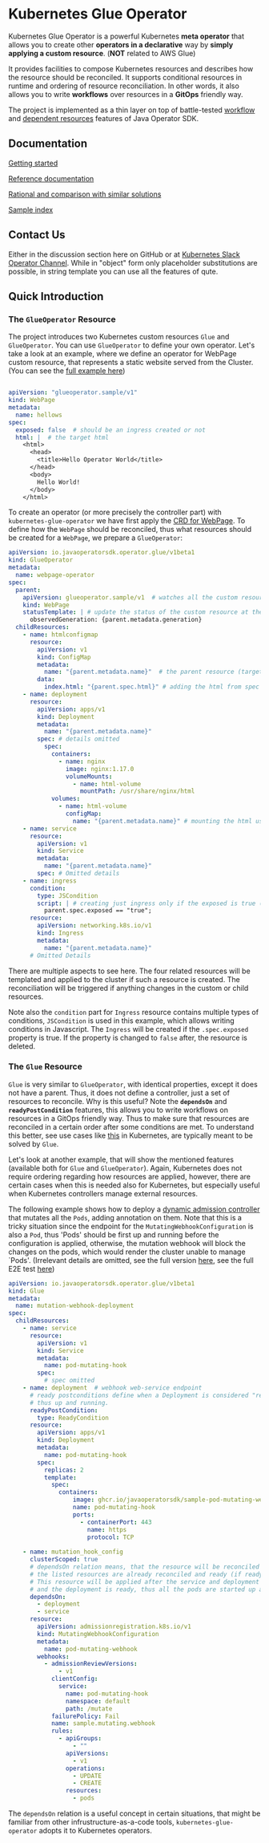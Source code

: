 # Kubernetes Glue Operator

Kubernetes Glue Operator is a powerful Kubernetes **meta operator** that allows you to create other **operators in a declarative** way by **simply
applying a custom resource**. (**NOT** related to AWS Glue)

It provides facilities to compose Kubernetes resources and describes how the resource
should be reconciled. It supports conditional resources in runtime and ordering of resource reconciliation.
In other words, it also allows you to write **workflows** over resources in a **GitOps** friendly way. 

The project is implemented as a thin layer on top of battle-tested [workflow](https://javaoperatorsdk.io/docs/workflows/) and [dependent resources](https://javaoperatorsdk.io/docs/dependent-resources/) features of Java Operator SDK.

## Documentation

[Getting started](/docs/getting-started.md)

[Reference documentation](/docs/reference.md)

[Rational and comparison with similar solutions](/docs/comparison.md)

[Sample index](/docs/sample-index.md)

## Contact Us

Either in the discussion section here on GitHub or at [Kubernetes Slack Operator Channel](https://kubernetes.slack.com/archives/CAW0GV7A5). While
in "object" form only placeholder substitutions are possible, in string template you can use all the 
features of qute.

## Quick Introduction

### The `GlueOperator` Resource

The project introduces two Kubernetes custom resources `Glue` and `GlueOperator`.
You can use `GlueOperator` to define your own operator.
Let's take a look at an example, where we define an operator for WebPage custom resource, that represents a static website served from the Cluster. (You can see the
[full example here](https://github.com/java-operator-sdk/kubernetes-glue-operator/blob/main/src/test/resources/sample/webpage))

```yaml

apiVersion: "glueoperator.sample/v1"
kind: WebPage
metadata:
  name: hellows
spec:
  exposed: false  # should be an ingress created or not
  html: |  # the target html
    <html>
      <head>
        <title>Hello Operator World</title>
      </head>
      <body>
        Hello World! 
      </body>
    </html>
```

To create an operator (or more precisely the controller part) with `kubernetes-glue-operator` we have first apply
the [CRD for WebPage](https://github.com/java-operator-sdk/kubernetes-glue-operator/blob/main/src/test/resources/sample/webpage/webpage.crd.yml).
To define how the `WebPage` should be reconciled, thus what resources should be created for
a `WebPage`, we prepare a `GlueOperator`:

```yaml
apiVersion: io.javaoperatorsdk.operator.glue/v1beta1
kind: GlueOperator
metadata:
  name: webpage-operator
spec:
  parent:
    apiVersion: glueoperator.sample/v1  # watches all the custom resource of type WebPage
    kind: WebPage
    statusTemplate: | # update the status of the custom resource at the end of reconciliation
      observedGeneration: {parent.metadata.generation}
  childResources:
    - name: htmlconfigmap
      resource:
        apiVersion: v1
        kind: ConfigMap
        metadata:
          name: "{parent.metadata.name}"  # the parent resource (target webpage instance) can be referenced as "parent"
        data:
          index.html: "{parent.spec.html}" # adding the html from spec to a config map
    - name: deployment
      resource:
        apiVersion: apps/v1
        kind: Deployment
        metadata:
          name: "{parent.metadata.name}"
        spec: # details omitted
          spec:
            containers:
              - name: nginx
                image: nginx:1.17.0
                volumeMounts:
                  - name: html-volume
                    mountPath: /usr/share/nginx/html
            volumes:
              - name: html-volume
                configMap:
                  name: "{parent.metadata.name}" # mounting the html using the config map to nginx server
    - name: service
      resource:
        apiVersion: v1
        kind: Service
        metadata:
          name: "{parent.metadata.name}"
        spec: # Omitted details
    - name: ingress
      condition:
        type: JSCondition
        script: | # creating just ingress only if the exposed is true (this can be changed in runtime)
          parent.spec.exposed == "true";
      resource:
        apiVersion: networking.k8s.io/v1
        kind: Ingress
        metadata:
          name: "{parent.metadata.name}"
      # Omitted Details
```

There are multiple aspects to see here. The four related resources will be templated
and applied to the cluster if such a resource is created. The reconciliation will be triggered if anything changes in the custom or child resources. 

Note also the `condition` part for `Ingress` resource contains multiple types of conditions, `JSCondition` is
used in this example, which allows writing conditions in Javascript. The `Ingress` will be created if the `.spec.exposed` property
is true. If the property is changed to `false` after, the resource is deleted.

### The `Glue` Resource

`Glue` is very similar to `GlueOperator`, with identical properties, except it does not have a parent. Thus, it does not define a controller, just a set of resources to reconcile. 
Why is this useful? Note the **`dependsOn`** and **`readyPostCondition`** features, this allows you to write workflows on resources in a GitOps friendly way. Thus to make sure
that resources are reconciled in a certain order after some conditions are met. To understand this better, see use cases like [this](https://github.com/kubernetes/kubernetes/issues/106802) in 
Kubernetes, are typically meant to be solved by `Glue`.

Let's look at another example, that will show the mentioned features (available both for `Glue` and `GlueOperator`). Again, Kubernetes does not require ordering regarding how
resources are applied, however, there are certain cases when this is needed also for Kubernetes, but especially useful when Kubernetes controllers manage external resources.

The following example shows how to deploy a [dynamic admission controller](https://kubernetes.io/docs/reference/access-authn-authz/extensible-admission-controllers/) that mutates 
all the `Pods`, adding annotation on them. Note that this is a tricky situation since the endpoint for the `MutatingWebhookConfiguration` is also a `Pod`, thus 'Pods' should be 
first up and running before the configuration is applied, otherwise, the mutation webhook will block the changes on the pods, which would render the cluster unable to manage `Pods'.
(Irrelevant details are omitted, see the full version [here](https://github.com/java-operator-sdk/kubernetes-glue-operator/blob/main/src/test/resources/sample/mutation/mutation.glue.yaml), 
see the full E2E test [here](https://github.com/java-operator-sdk/kubernetes-glue-operator/blob/main/src/test/java/io/java-operator-sdk/operator/glue/sample/mutation/MutationWebhookDeploymentE2E.java))

```yaml
apiVersion: io.javaoperatorsdk.operator.glue/v1beta1
kind: Glue
metadata:
  name: mutation-webhook-deployment
spec:
  childResources:
    - name: service
      resource:
        apiVersion: v1
        kind: Service
        metadata:
          name: pod-mutating-hook
        spec:
          # spec omitted       
    - name: deployment  # webhook web-service endpoint
      # ready postconditions define when a Deployment is considered "ready",
      # thus up and running.
      readyPostCondition:
        type: ReadyCondition  
      resource:
        apiVersion: apps/v1
        kind: Deployment
        metadata:
          name: pod-mutating-hook
        spec:
          replicas: 2
          template:            
            spec:
              containers:              
                  image: ghcr.io/javaoperatorsdk/sample-pod-mutating-webhook:0.1.0                  
                  name: pod-mutating-hook
                  ports:
                    - containerPort: 443
                      name: https
                      protocol: TCP
                        
    - name: mutation_hook_config
      clusterScoped: true
      # dependsOn relation means, that the resource will be reconciled only if all
      # the listed resources are already reconciled and ready (if ready post-condition is present).
      # This resource will be applied after the service and deployment are applied,
      # and the deployment is ready, thus all the pods are started up and ready.
      dependsOn:
        - deployment
        - service
      resource:
        apiVersion: admissionregistration.k8s.io/v1
        kind: MutatingWebhookConfiguration
        metadata:          
          name: pod-mutating-webhook
        webhooks:
          - admissionReviewVersions:
              - v1
            clientConfig:
              service:
                name: pod-mutating-hook
                namespace: default
                path: /mutate
            failurePolicy: Fail
            name: sample.mutating.webhook
            rules:
              - apiGroups:
                  - ""
                apiVersions:
                  - v1
                operations:
                  - UPDATE
                  - CREATE
                resources:
                  - pods                         
```

The `dependsOn` relation is a useful concept in certain situations, that might be familiar from other infrustructure-as-a-code tools, `kubernetes-glue-operator` adopts it to Kubernetes operators.

